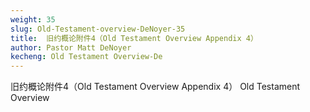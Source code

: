 ```yaml
---
weight: 35
slug: Old-Testament-overview-DeNoyer-35
title:  旧约概论附件4（Old Testament Overview Appendix 4）
author: Pastor Matt DeNoyer
kecheng: Old Testament Overview-De
---
```


旧约概论附件4（Old Testament Overview Appendix 4）
Old Testament Overview
